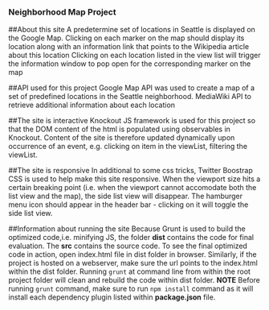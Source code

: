 ### Neighborhood Map Project

##About this site
A predetermine set of locations in Seattle is displayed on the Google Map.   Clicking on each marker on the map should display its location along with an information link that points to the Wikipedia article about this location
Clicking on each location listed in the view list will trigger the information window to pop open for the corresponding marker on the map

##API used for this project
Google Map API was used to create a map of a set of predefined locations in the Seattle neighborhood.
MediaWiki API to retrieve additional information about each location

##The site is interactive
Knockout JS framework is used for this project so that the DOM content of the html is populated using observables in Knockout.  Content of the site is therefore updated dynamically upon occurrence of an event, e.g. clicking on item in the viewList, filtering the viewList.

##The site is responsive
In additional to some css tricks, Twitter Boostrap CSS is used to help make this site responsive.  When the viewport size hits a certain breaking point (i.e. when the viewport cannot accomodate both the list view and the map), the side list view will disappear.  The hamburger menu icon should appear in the header bar - clicking on it will toggle the side list view.

##Information about running the site
Because Grunt is used to build the optimized code,i.e. minifying JS, the folder **dist** contains the code for final evaluation.  The **src** contains the source code.
To see the final optimized code in action, open index.html file in dist folder in browser.  Similarly, if the project is hosted on a webserver, make sure the url points to the index.html within the dist folder.
Running ```grunt``` at command line from within the root project folder will clean and rebuild the code within dist folder.
**NOTE** Before running ```grunt``` command, make sure to run ```npm install``` command as it will install each dependency plugin listed within **package.json** file.


